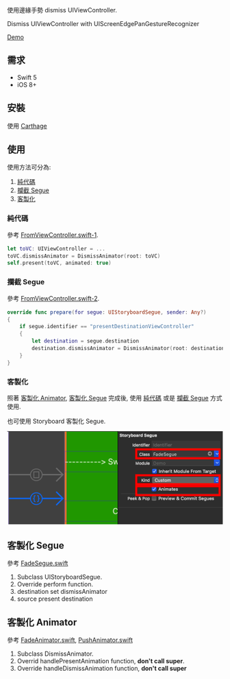 使用邊緣手勢 dismiss UIViewController.

Dismiss UIViewController with UIScreenEdgePanGestureRecognizer

[Demo]


## 需求
- Swift 5
- iOS 8+


## 安裝
使用 [Carthage]


## 使用
使用方法可分為:

1. [純代碼](#純代碼)
2. [攔截 Segue](#攔截-Segue)
3. [客製化](#客製化)


### 純代碼
參考 [FromViewController.swift-1].

```swift
let toVC: UIViewController = ...
toVC.dismissAnimator = DismissAnimator(root: toVC)
self.present(toVC, animated: true)
```


### 攔截 Segue
參考 [FromViewController.swift-2].

```swift
override func prepare(for segue: UIStoryboardSegue, sender: Any?)
{
    if segue.identifier == "presentDestinationViewController"
    {
        let destination = segue.destination
        destination.dismissAnimator = DismissAnimator(root: destination)
    }
}
```


### 客製化
照著 [客製化 Animator](#客製化-Animator), [客製化 Segue](#客製化-Segue) 完成後, 使用 [純代碼](#純代碼) 或是 [攔截 Segue](#攔截-Segue) 方式使用.

也可使用 Storyboard 客製化 Segue.

![](README/1.png)


## 客製化 Segue
參考 [FadeSegue.swift]

1. Subclass UIStoryboardSegue.
2. Override perform function.
3. destination set dismissAnimator
4. source present destination

## 客製化 Animator
參考 [FadeAnimator.swift], [PushAnimator.swift]

1. Subclass DismissAnimator.
2. Overrid handlePresentAnimation function, **don't call super**.
3. Override handleDismissAnimation function, **don't call super**




[Demo]: https://appetize.io/app/zrfgc84ubjhp6ug024hdetpgx0?device=iphone6s&scale=75&orientation=portrait&osVersion=11.4
[Carthage]: https://github.com/Carthage/Carthage
[FromViewController.swift-1]: Demo/ViewController/FromViewController.swift#L26-L29
[FromViewController.swift-2]: Demo/ViewController/FromViewController.swift#L14-L18
[FadeSegue.swift]: Demo/CustomSegue/FadeSegue.swift
[FadeAnimator.swift]: Demo/CustomAnimator/FadeAnimator.swift
[PushAnimator.swift]: Demo/CustomAnimator/PushAnimator.swift
